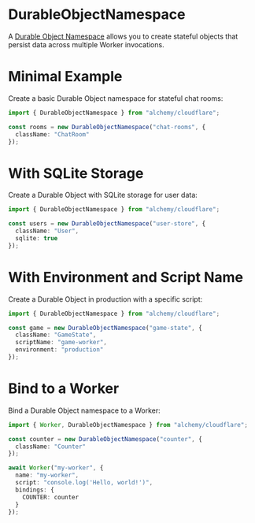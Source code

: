 # DurableObjectNamespace

A [Durable Object Namespace](https://developers.cloudflare.com/durable-objects/) allows you to create stateful objects that persist data across multiple Worker invocations.

# Minimal Example

Create a basic Durable Object namespace for stateful chat rooms:

```ts
import { DurableObjectNamespace } from "alchemy/cloudflare";

const rooms = new DurableObjectNamespace("chat-rooms", {
  className: "ChatRoom"
});
```

# With SQLite Storage

Create a Durable Object with SQLite storage for user data:

```ts
import { DurableObjectNamespace } from "alchemy/cloudflare";

const users = new DurableObjectNamespace("user-store", {
  className: "User",
  sqlite: true
});
```

# With Environment and Script Name

Create a Durable Object in production with a specific script:

```ts
import { DurableObjectNamespace } from "alchemy/cloudflare";

const game = new DurableObjectNamespace("game-state", {
  className: "GameState", 
  scriptName: "game-worker",
  environment: "production"
});
```

# Bind to a Worker

Bind a Durable Object namespace to a Worker:

```ts
import { Worker, DurableObjectNamespace } from "alchemy/cloudflare";

const counter = new DurableObjectNamespace("counter", {
  className: "Counter"
});

await Worker("my-worker", {
  name: "my-worker",
  script: "console.log('Hello, world!')",
  bindings: {
    COUNTER: counter
  }
});
```